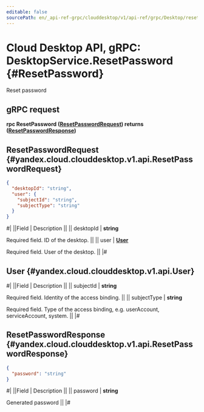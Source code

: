 ```yaml
---
editable: false
sourcePath: en/_api-ref-grpc/clouddesktop/v1/api-ref/grpc/Desktop/resetPassword.md
---
```


# Cloud Desktop API, gRPC: DesktopService.ResetPassword {#ResetPassword}

Reset password

## gRPC request

**rpc ResetPassword ([ResetPasswordRequest](#yandex.cloud.clouddesktop.v1.api.ResetPasswordRequest)) returns ([ResetPasswordResponse](#yandex.cloud.clouddesktop.v1.api.ResetPasswordResponse))**

## ResetPasswordRequest {#yandex.cloud.clouddesktop.v1.api.ResetPasswordRequest}

```json
{
  "desktopId": "string",
  "user": {
    "subjectId": "string",
    "subjectType": "string"
  }
}
```

#|
||Field | Description ||
|| desktopId | **string**

Required field. ID of the desktop. ||
|| user | **[User](#yandex.cloud.clouddesktop.v1.api.User)**

Required field. User of the desktop. ||
|#

## User {#yandex.cloud.clouddesktop.v1.api.User}

#|
||Field | Description ||
|| subjectId | **string**

Required field. Identity of the access binding. ||
|| subjectType | **string**

Required field. Type of the access binding, e.g. userAccount, serviceAccount, system. ||
|#

## ResetPasswordResponse {#yandex.cloud.clouddesktop.v1.api.ResetPasswordResponse}

```json
{
  "password": "string"
}
```

#|
||Field | Description ||
|| password | **string**

Generated password ||
|#